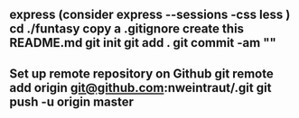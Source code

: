 express <appname> (consider express --sessions -css less <appname>)
cd ./funtasy
copy a .gitignore
create this README.md
git init
git add .
git commit -am "<message>"
--------------
Set up remote repository on Github
git remote add origin git@github.com:nweintraut/<appname>.git
git push -u origin master
---------------